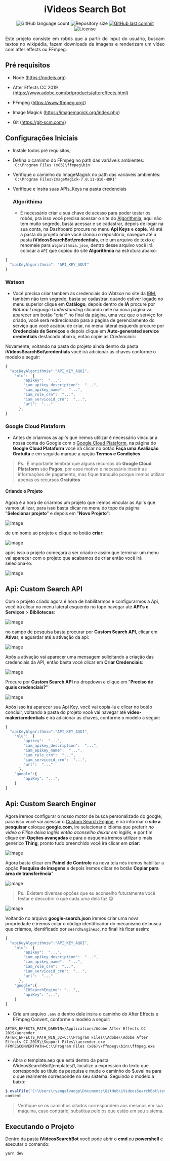 <h1 align="center"> iVideos Search Bot </h1>

<p align="center">
  <img alt="GitHub language count" src="https://img.shields.io/github/languages/count/ryangalvaogp/iVideosSearchBot?style=flat?logo=TYPESCRIPT">
  <img alt="Repository size" src="https://img.shields.io/github/repo-size/ryangalvaogp/iVideosSearchBot?style=flat">
  <a href="https://github.com/ryangalvaogp/iVideosSearchBot/commits/master">
    <img alt="GitHub last commit" src="https://img.shields.io/github/last-commit/ryangalvaogp/iVideosSearchBot?style=flat">
  </a>
  <img alt="License" src="https://img.shields.io/badge/license-MIT-brightgreen?style=flat">
</p>
<p align="justify">Este projeto consiste em robôs que a partir do input do usuário, buscam textos no wikipédia, fazem downloads de imagens e renderizam um vídeo com after effects ou FFmpeg.
 </p>

## Pré requisitos

- Node (https://nodejs.org)
- After Effects CC 2019 (https://www.adobe.com/br/products/aftereffects.html)
- FFmpeg (https://www.ffmpeg.org/)
- Image Magick (https://imagemagick.org/index.php)

- Git (https://git-scm.com/)

## Configurações Iniciais

- Instale todos pré requisitos;
- Defina o caminho do FFmpeg no path das variáveis ambientes: `'C:\Program Files (x86)\ffmpeg\bin'`

- Verifique o caminho do ImageMagick no path das variáveis ambientes: `'C:\Program Files\ImageMagick-7.0.11-Q16-HDRI'`

- Verifique e insira suas APIs_Keys na pasta credenciais
 

  ### Algorithima 
  - É necessário criar a sua chave de acesso para poder testar os robôs, pra isso você precisa acessar o site do [Algorithmia](https://algorithmia.com/), aqui não tem muito segredo, basta acessar e se cadastrar, depois de logar na sua conta, na Dashboard procure no menu **Api Keys** e **copie**.
   Vá até a pasta do projeto onde você clonou o repositório, navegue até a pasta **iVideosSearchBot\credentials**, crie um arquivo de texto e renomeie para `algorithmia.json`, dentro desse arquivo você irá colocar a `API` que copiou do site **Algorithmia** na estrutura abaixo:
``` js
{
  "apiKeyAlgorithmia": "API_KEY_AQUI"
}
```
 ### Watson
  - Você precisa criar também as credenciais do *Watson* no site da [IBM](https://cloud.ibm.com/login), também não tem segredo, basta se cadastrar, quando estiver logado no menu superior clique em **Catálogo**, depois dentro de **IA** procure por *Natural Language Understanding*
clicando nele na nova página vai aparecer um botão "criar" no final da página, uma vez que o serviço for criado, você será redirecionado para a página de gerenciamento do serviço que você acabou de criar, no menu lateral esquerdo procure por **Credenciais de Serviços** e depois clique em **Auto-generated service credentials** destacado abaixo, então copie as *Credenciais*:

Novamente, voltando na pasta do projeto ainda dentro da pasta **iVideosSearchBot\credentials** você irá adicionar as chaves conforme o modelo a seguir:

``` js
{
  "apiKeyAlgorithmia":"API_KEY_AQUI",
    "nlu":  {
        "apikey":  "...",
        "iam_apikey_description":  "...",
        "iam_apikey_name":  "...",
        "iam_role_crn":  "...",
        "iam_serviceid_crn":  "...",
        "url":  "..."
      },
}
```
  ### Google Cloud Plataform
  - Antes de criarmos as api's que iremos utilizar é necessário vincular a nossa conta do Google com o [Google Cloud Plataform](https://cloud.google.com/), na página do **Google Cloud Plataform** você irá clicar no botão **Faça uma Avaliação Gratuita** e em seguida marque a opção **Termos e Condições**

> Ps.: É importante lembrar que alguns recursos do **Google Cloud Plataform** são **Pagos**, por esse motivo é necessário inserir as informações de pagamento, mas fique tranquilo porque iremos utilizar apenas os recursos **Gratuitos**

  #### Criando o Projeto
  
Agora é a hora de criarmos um projeto que iremos vincular as Api's que vamos utilizar, para isso basta clicar no menu do topo da página "**Selecionar projeto**" e depois em "**Novo Projeto**":

![image](https://user-images.githubusercontent.com/34013325/55571155-52e3d400-56db-11e9-998f-bd99ab647403.png)

de um nome ao projeto e clique no botão **criar:**

![image](https://user-images.githubusercontent.com/34013325/55571267-963e4280-56db-11e9-9b21-7f028caa05c1.png)

após isso o projeto começará a ser criado e assim que terminar um menu vai aparecer com o projeto que acabamos de criar então você irá seleciona-lo:

![image](https://user-images.githubusercontent.com/34013325/55571506-064cc880-56dc-11e9-804b-f14003dccc09.png)

## Api: Custom Search API ##

Com o projeto criado agora é hora de habilitarmos e configurarmos a Api, você irá clicar no menu lateral esquerdo no topo navegar até **API's e Serviços** > **Bibliotecas**:

![image](https://user-images.githubusercontent.com/34013325/55572521-22ea0000-56de-11e9-89cc-f477fe18bf65.png)

no campo de pesquisa basta procurar por **Custom Search API**, clicar em **Ativar**, e aguardar até a ativação da api:

![image](https://user-images.githubusercontent.com/34013325/55572661-78bea800-56de-11e9-9ae3-fbc87758aa84.png)

Após a ativação vai aparecer uma mensagem solicitando a criação das credenciais da API, então basta você clicar em **Criar Credenciais**:

![image](https://user-images.githubusercontent.com/34013325/55572835-eb2f8800-56de-11e9-8292-fc3c4bf74084.png)

Procure por **Custom Search API** no dropdown e clique em "**Preciso de quais credenciais?**"

![image](https://user-images.githubusercontent.com/34013325/55572958-2cc03300-56df-11e9-8bc1-17641ba5138e.png)

Após isso irá aparecer sua Api Key, você vai copia-la e clicar no botão concluir, voltando a pasta do projeto você vai navegar até **video-maker/credentials** e irá adicionar as chaves, conforme o modelo a seguir:

``` js
{
  "apiKeyAlgorithmia":"API_KEY_AQUI",
    "nlu":  {
        "apikey":  "...",
        "iam_apikey_description":  "...",
        "iam_apikey_name":  "...",
        "iam_role_crn":  "...",
        "iam_serviceid_crn":  "...",
        "url":  "..."
      },
    "google":{
        "apiKey": "...",
    }
}
```
## Api: Custom Search Enginer ##
Agora iremos configurar o nosso motor de busca personalizado do google, para isso você vai acessar o [Custom Search Engine](https://cse.google.com/cse/create/new), e irá informar o **site a pesquisar** coloque **google.com**, ire selecionar o idioma que preferir *no vídeo o Filipe deixa Inglês então aconselho deixar em inglês*, e por fim clique em **Opções avançadas** e para o esquema iremos utilizar o mais genérico **Thing**, pronto tudo preenchido você irá clicar em **criar**:

![image](https://user-images.githubusercontent.com/34013325/55578410-38662680-56ec-11e9-80ea-06ff9e25ba3f.png)

Agora basta clicar em **Painel de Controle** na nova tela nós iremos habilitar a opção **Pesquisa de imagens** e depois iremos clicar no botão **Copiar para área de transferência**"

![image](https://user-images.githubusercontent.com/34013325/55574756-8a567e80-56e3-11e9-99ea-d307547c781f.png)

> Ps.: Existem diversas opções que eu aconselho futuramente você testar e descobrir o que cada uma dela faz 😋 

![image](https://user-images.githubusercontent.com/34013325/55574920-0355d600-56e4-11e9-8f36-822a62224fab.png)

Voltando no arquivo **google-search.json** iremos criar uma nova propriedade e iremos colar o código identificador do mecanismo de busca que criamos, identificado por `searchEngineId`, no final irá ficar assim:

``` js
{
  "apiKeyAlgorithmia":"API_KEY_AQUI",
    "nlu":  {
        "apikey":  "...",
        "iam_apikey_description":  "...",
        "iam_apikey_name":  "...",
        "iam_role_crn":  "...",
        "iam_serviceid_crn":  "...",
        "url":  "..."
      },
    "google":{
        "IDSearchEngine": "...",,
        "apiKey": "...",
    }
}
```

- Crie um arquivo `.env` e dentro dele insira o caminho do After Effects e FFmpeg Convert, conforme o modelo a seguir:
``````env
AFTER_EFFECTS_PATH_DARWIN=/Applications/Adobe After Effects CC 2019/aerender
AFTER_EFFECTS_PATH_WIN_32=C:\\Program Files\\Adobe\\Adobe After Effects CC 2019\\Support Files\\aerender.exe
FFMPEGCONVERTPATH=C:\\Program Files (x86)\\ffmpeg\\bin\\ffmpeg.exe


``````

- Abra o template.aep que está dentro da pasta iVideosSearchBot\templates\1\, localize a expression do texto que corresponde ao título da pesquisa e mude o caminho do $.eval na para o que realmente corresponde no seu sistema. Seguindo o modelo a baixo:

`````js
$.evalFile('C:\Users\ryangalvaogp\Documents\GitHub\iVideosSearchBot\templates\1');
content
`````
  


> Verifique se os caminhos citados correspondem aos mesmos em sua máquina, caso contrário, substitua pelo os que estão em seu sistema.


## Executando o Projeto ##
Dentro da pasta **iVideosSearchBot** você pode abrir o **cmd** ou **powershell** e executar o comando:
```
yarn dev
```
